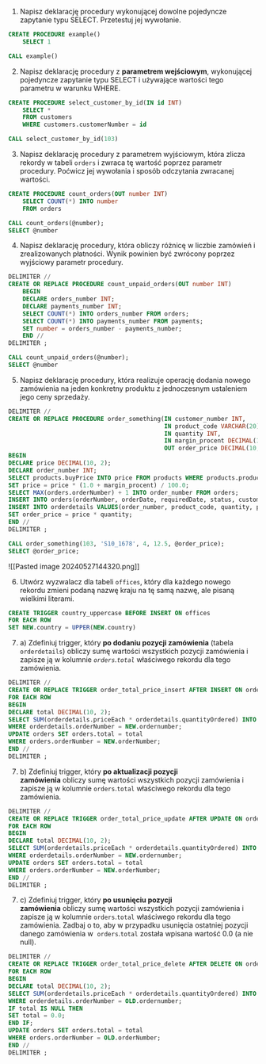 1. Napisz deklarację procedury wykonującej dowolne pojedyncze zapytanie typu SELECT. Przetestuj jej wywołanie.
```SQL
CREATE PROCEDURE example()
	SELECT 1
``` 
```SQL
CALL example()
```

2. Napisz deklarację procedury z **parametrem wejściowym**, wykonującej pojedyncze zapytanie typu SELECT i używające wartości tego parametru w warunku WHERE.
```SQL
CREATE PROCEDURE select_customer_by_id(IN id INT)
    SELECT *
    FROM customers
    WHERE customers.customerNumber = id
```
```SQL
CALL select_customer_by_id(103)
```

3. Napisz deklarację procedury z parametrem wyjściowym, która zlicza rekordy w tabeli `orders` i zwraca tę wartość poprzez parametr procedury. Poćwicz jej wywołania i sposób odczytania zwracanej wartości.
```SQL
CREATE PROCEDURE count_orders(OUT number INT)
	SELECT COUNT(*) INTO number
	FROM orders
```
```SQL
CALL count_orders(@number);
SELECT @number
```

4. Napisz deklarację procedury, która obliczy różnicę w liczbie zamówień i zrealizowanych płatności. Wynik powinien być zwrócony poprzez wyjściowy parametr procedury.
```SQL
DELIMITER //
CREATE OR REPLACE PROCEDURE count_unpaid_orders(OUT number INT)
	BEGIN
	DECLARE orders_number INT;
    DECLARE payments_number INT;
	SELECT COUNT(*) INTO orders_number FROM orders;
	SELECT COUNT(*) INTO payments_number FROM payments;
    SET number = orders_number - payments_number;
    END //
DELIMITER ;
```
```SQL
CALL count_unpaid_orders(@number);
SELECT @number

```
5. Napisz deklarację procedury, która realizuje operację dodania nowego zamówienia na jeden konkretny produktu z jednoczesnym ustaleniem jego ceny sprzedaży.
```SQL
DELIMITER //
CREATE OR REPLACE PROCEDURE order_something(IN customer_number INT, 
                                            IN product_code VARCHAR(20), 
                                            IN quantity INT, 
                                            IN margin_procent DECIMAL(10, 2), 
                                            OUT order_price DECIMAL(10,2))
BEGIN
DECLARE price DECIMAL(10, 2);
DECLARE order_number INT;
SELECT products.buyPrice INTO price FROM products WHERE products.productCode = product_code;
SET price = price * (1.0 + margin_procent) / 100.0;
SELECT MAX(orders.orderNumber) + 1 INTO order_number FROM orders;
INSERT INTO orders(orderNumber, orderDate, requiredDate, status, customerNumber) VALUES(order_number, NOW(), DATE_ADD(NOW(), INTERVAL 1 WEEK), 'In process', customer_number);
INSERT INTO orderdetails VALUES(order_number, product_code, quantity, price, 1);
SET order_price = price * quantity;
END //
DELIMITER ;
```
```SQL
CALL order_something(103, 'S10_1678', 4, 12.5, @order_price);
SELECT @order_price;
```
![[Pasted image 20240527144320.png]]

6. Utwórz wyzwalacz dla tabeli `offices`, który dla każdego nowego rekordu zmieni podaną nazwę kraju na tę samą nazwę, ale pisaną wielkimi literami.
```SQL
CREATE TRIGGER country_uppercase BEFORE INSERT ON offices
FOR EACH ROW
SET NEW.country = UPPER(NEW.country)
```

7. a) Zdefiniuj trigger, który **po dodaniu pozycji zamówienia** (tabela `orderdetails`) obliczy sumę wartości wszystkich pozycji zamówienia i zapisze ją w kolumnie _`orders`.`total`_ właściwego rekordu dla tego zamówienia.
```SQL
DELIMITER //
CREATE OR REPLACE TRIGGER order_total_price_insert AFTER INSERT ON orderdetails
FOR EACH ROW
BEGIN
DECLARE total DECIMAL(10, 2);
SELECT SUM(orderdetails.priceEach * orderdetails.quantityOrdered) INTO total FROM orderdetails 
WHERE orderdetails.orderNumber = NEW.ordernumber;
UPDATE orders SET orders.total = total
WHERE orders.orderNumber = NEW.orderNumber;
END //
DELIMITER ; 
```

7. b) Zdefiniuj trigger, który **po aktualizacji pozycji zamówienia** obliczy sumę wartości wszystkich pozycji zamówienia i zapisze ją w kolumnie `orders`.`total` właściwego rekordu dla tego zamówienia.
```SQL
DELIMITER //
CREATE OR REPLACE TRIGGER order_total_price_update AFTER UPDATE ON orderdetails
FOR EACH ROW
BEGIN
DECLARE total DECIMAL(10, 2);
SELECT SUM(orderdetails.priceEach * orderdetails.quantityOrdered) INTO total FROM orderdetails 
WHERE orderdetails.orderNumber = NEW.ordernumber;
UPDATE orders SET orders.total = total
WHERE orders.orderNumber = NEW.orderNumber;
END //
DELIMITER ; 
```
7. c) Zdefiniuj trigger, który **po usunięciu pozycji zamówienia** obliczy sumę wartości wszystkich pozycji zamówienia i zapisze ją w kolumnie `orders`.`total` właściwego rekordu dla tego zamówienia. Zadbaj o to, aby w przypadku usunięcia ostatniej pozycji danego zamówienia w  `orders`.`total` została wpisana wartość 0.0 (a nie null).
```SQL
DELIMITER //
CREATE OR REPLACE TRIGGER order_total_price_delete AFTER DELETE ON orderdetails
FOR EACH ROW
BEGIN
DECLARE total DECIMAL(10, 2);
SELECT SUM(orderdetails.priceEach * orderdetails.quantityOrdered) INTO total FROM orderdetails 
WHERE orderdetails.orderNumber = OLD.ordernumber;
IF total IS NULL THEN
SET total = 0.0;
END IF;
UPDATE orders SET orders.total = total
WHERE orders.orderNumber = OLD.orderNumber;
END //
DELIMITER ; 
```
